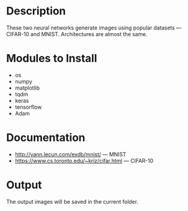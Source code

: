 # Description

These two neural networks generate images using popular datasets — CIFAR-10 and MNIST. Architectures are almost the same.

# Modules to Install

* os
* numpy
* matplotlib
* tqdm
* keras
* tensorflow
* Adam

# Documentation

* http://yann.lecun.com/exdb/mnist/ — MNIST
* https://www.cs.toronto.edu/~kriz/cifar.html — CIFAR-10

# Output

The output images will be saved in the current folder.
